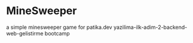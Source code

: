 # MineSweeper
a simple minesweeper game for patika.dev yazilima-ilk-adim-2-backend-web-gelistirme bootcamp
